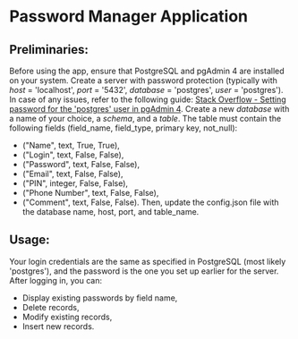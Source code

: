 # Password Manager Application

## Preliminaries:

Before using the app, ensure that PostgreSQL and pgAdmin 4 are installed on your system. Create a server with password protection (typically with *host* = 'localhost', *port* = '5432', *database* = 'postgres', *user* = 'postgres').
In case of any issues, refer to the following guide: [Stack Overflow - Setting password for the 'postgres' user in pgAdmin 4](https://stackoverflow.com/questions/64198359/pg-admin-4-password-for-postgres-user-when-trying-to-connect-to-postgresql-1).
Create a new *database* with a name of your choice, a *schema*, and a *table*. The table must contain the following fields (field_name, field_type, primary key, not_null):
- ("Name", text, True, True),
- ("Login", text, False, False),
- ("Password", text, False, False),
- ("Email", text, False, False),
- ("PIN", integer, False, False),
- ("Phone Number", text, False, False),
- ("Comment", text, False, False).
Then, update the config.json file with the database name, host, port, and table_name.

## Usage:

Your login credentials are the same as specified in PostgreSQL (most likely 'postgres'), and the password is the one you set up earlier for the server.
After logging in, you can:
- Display existing passwords by field name,
- Delete records,
- Modify existing records,
- Insert new records.

